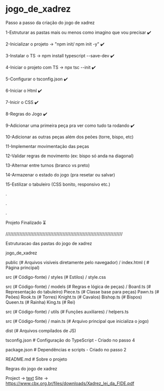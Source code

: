 # jogo_de_xadrez

Passo a passo da criação do jogo de xadrez

1-Estruturar as pastas mais ou menos como imagino que vou precisar ✔️

2-Inicializar o projeto -> "npm init/ npm init -y"                 ✔️

3-Instalar o TS -> npm install typescript --save-dev               ✔️

4-Iniciar o projeto com TS -> npx tsc --init                       ✔️

5-Configurar o tsconfig.json                                       ✔️

6-Iniciar o Html                                                   ✔️

7-Inicir o CSS                                                     ✔️

8-Regras do Jogo                                                   ✔️

9-Adicionar uma primeira peça pra ver como tudo ta rodando         ✔️

10-Adicionar as outras peças além dos peões (torre, bispo, etc)

11-Implementar movimentação das peças

12-Validar regras de movimento (ex: bispo só anda na diagonal)

13-Alternar entre turnos (branco vs preto)

14-Armazenar o estado do jogo (pra resetar ou salvar)

15-Estilizar o tabuleiro (CSS bonito, responsivo etc.)

.

.

.

Projeto Finalizado                                                 ⏳


//////////////////////////////////////////////////////////////////////////// 


Estruturacao das pastas do jogo de xadrez

jogo_de_xadrez

public (# Arquivos visíveis diretamente pelo navegador) /  index.html ( # Página principal)  

src (# Código-fonte) / styles (# Estilos) / style.css

src (# Código-fonte) / models (# Regras e lógica de peças) / Board.ts (# Representação do tabuleiro)
                                                             Piece.ts (# Classe base para peças)
                                                             Pawn.ts (# Peões)
                                                             Rook.ts (# Torres)
                                                             Knight.ts (# Cavalos)
                                                             Bishop.ts (# Bispos)
                                                             Queen.ts (# Rainha)
                                                             King.ts (# Rei)
                                                             
src (# Código-fonte) / utils (# Funções auxiliares) / helpers.ts

src (# Código-fonte) / main.ts (# Arquivo principal que inicializa o jogo)
                     
dist (# Arquivos compilados de JS)                      

tsconfig.json              # Configuração do TypeScript - Criado no passo 4

package.json               # Dependências e scripts - Criado no passo 2

README.md                  # Sobre o projeto


Regras do jogo de xadrez

Project -> [text](Documents/Xadrez_lei_da_FIDE.pdf)
Site -> https://www.cbx.org.br/files/downloads/Xadrez_lei_da_FIDE.pdf

